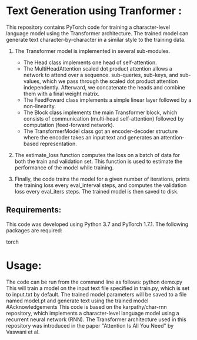 # Text Generation using Tranformer : 
This repository contains PyTorch code for training a character-level language model using the Transformer architecture. The trained model can generate text character-by-character in a similar style to the training data.

1) The Transformer model is implemented in several sub-modules.
    * The Head class implements one head of self-attention. 
    * The MultiHeadAttention scaled dot product attention allows a network to attend over a sequence. sub-queries, sub-keys, and sub-values, which we pass through the scaled dot product attention independently. Afterward, we concatenate the heads and combine them with a final weight matrix.
    * The FeedFoward class implements a simple linear layer followed by a non-linearity. 
    * The Block class implements the main Transformer block, which consists of communication (multi-head self-attention) followed by computation (feed-forward network). 
    * The TransformerModel class got an encoder-decoder structure where the encoder takes an input text and generates an attention-based representation.
    

2) The estimate_loss function computes the loss on a batch of data for both the train and validation set. This function is used to estimate the performance of the model while training.

3) Finally, the code trains the model for a given number of iterations, prints the training loss every eval_interval steps, and computes the validation loss every eval_iters steps. The trained model is then saved to disk.

## Requirements:
This code was developed using Python 3.7 and PyTorch 1.7.1. The following packages are required:

torch


# Usage:
The code can be run from the command line as follows:
python demo.py This will train a model on the input text file specified in train.py, which is set to input.txt by default. The trained model parameters will be saved to a file named model.pt and generate text using the trained model
#Acknowledgements
This code is based on the karpathy/char-rnn repository, which implements a character-level language model using a recurrent neural network (RNN). The Transformer architecture used in this repository was introduced in the paper "Attention Is All You Need" by Vaswani et al.

